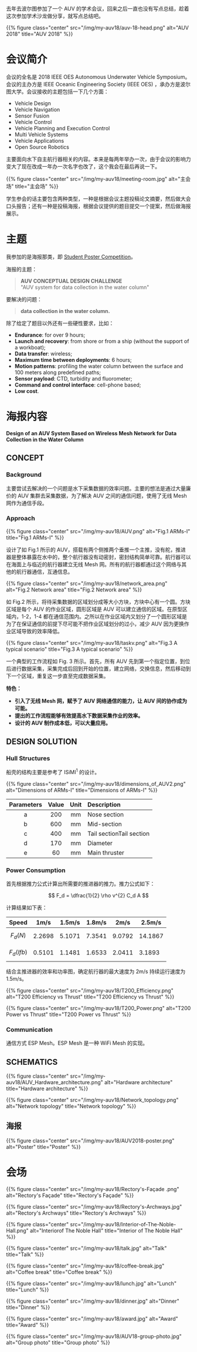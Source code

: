 去年去波尔图参加了一个 AUV 的学术会议，回来之后一直也没有写点总结，趁着这次参加学术沙龙做分享，就写点总结吧。  
<!--more-->

{{% figure class="center" src="/img/my-auv18/auv-18-head.png" alt="AUV 2018" title="AUV 2018" %}}

# 会议简介  

会议的全名是 2018 IEEE OES Autonomous Underwater Vehicle Symposium。会议的主办方是 IEEE Oceanic Engineering Society (IEEE OES) ，承办方是波尔图大学。会议接收的主题包括一下几个方面：  

- Vehicle Design
- Vehicle Navigation
- Sensor Fusion
- Vehicle Control
- Vehicle Planning and Execution Control
- Multi Vehicle Systems
- Vehicle Applications
- Open Source Robotics  

主要面向水下自主航行器相关的内容。本来是每两年举办一次，由于会议的影响力变大了现在改成一年办一次名字也改了，这个我会在最后再说一下。  

{{% figure class="center" src="/img/my-auv18/meeting-room.jpg" alt="主会场" title="主会场" %}}

学生参会的话主要包含两种类型，一种是根据会议主题投稿论文摘要，然后做大会口头报告；还有一种是投稿海报，根据会议提供的题目提交一个提案，然后做海报展示。

# 主题

我参加的是海报那类，即 [Student Poster Competition](https://auv2018.lsts.pt/node/17)。  

海报的主题：  

> **AUV CONCEPTUAL DESIGN CHALLENGE**  
> "AUV system for data collection in the water column"  

要解决的问题：  

> **data collection in the water column.**  

除了给定了题目以外还有一些硬性要求，比如：  

- **Endurance**: for over 9 hours;  
- **Launch and recovery**: from shore or from a ship (without the support of a workboat);  
- **Data transfer**: wireless;  
- **Maximum time between deployments**: 6 hours;  
- **Motion patterns**: profiling the water column between the surface and 100 meters along predefined paths;  
- **Sensor payload**: CTD, turbidity and fluorometer;  
- **Command and control interface**: cell-phone based;  
- **Low cost**.    

# 海报内容  

**Design of an AUV System Based on Wireless Mesh Network for Data Collection in the Water Column**


## CONCEPT  

### Background

主要尝试去解决的一个问题是水下采集数据的效率问题。主要的想法是通过大量廉价的 AUV 集群去采集数据，为了解决 AUV 之间的通信问题，使用了无线 Mesh 网作为通信手段。

### Approach  

{{% figure class="center" src="/img/my-auv18/AUV.png" alt="Fig.1 ARMs-I" title="Fig.1 ARMs-I" %}}  

设计了如 Fig.1 所示的 AUV，搭载有两个侧推两个垂推一个主推，没有舵，推进器是整体暴露在水中的，整个航行器没有动密封，密封结构简单可靠。航行器可以在海面上与临近的航行器建立无线 Mesh 网。所有的航行器都通过这个网络与其他的航行器通信，互通信息。  

{{% figure class="center" src="/img/my-auv18/network_area.png" alt="Fig.2 Network area" title="Fig.2 Network area" %}}

如 Fig.2 所示，将待采集数据的区域划分成等大小方块，方块中心有一个圆。方块区域是每个 AUV 的作业区域，圆形区域是 AUV 可以建立通信的区域。在原型区域内，1-2，1-4 都在通信范围内。之所以在作业区域内又划分了一个圆形区域是为了在保证通信的前提下尽可能不把作业区域划分的过小，减少 AUV 因为更换作业区域导致的效率降低。  

{{% figure class="center" src="/img/my-auv18/taskv.png" alt="Fig.3 A typical scenario" title="Fig.3 A typical scenario" %}}  

一个典型的工作流程如 Fig. 3 所示。首先，所有 AUV 先到第一个指定位置，到位后进行数据采集，采集完成后回到开始的位置，建立网络，交换信息，然后移动到下一个区域，重复这一步直至完成数据采集。  

**特色：**  

- **引入了无线 Mesh 网，赋予了 AUV 网络通信的能力，让 AUV 间的协作成为可能。**  
- **提出的工作流程能够有效提高水下数据采集作业的效率。**  
- **设计的 AUV 制作成本低，可以大量应用。**  

##  DESIGN SOLUTION  

### Hull Structures  

船壳的结构主要是参考了 ISiMI<sup>1</sup> 的设计。

{{% figure class="center" src="/img/my-auv18/dimensions_of_AUV2.png" alt="Dimensions of ARMs-I" title="Dimensions of ARMs-I" %}}  

| Parameters | Value | Unit | Description              |
| :--------: | :---: | :--: | :----------------------- |
|     a      |  200  |  mm  | Nose section             |
|     b      |  600  |  mm  | Mid-section              |
|     c      |  400  |  mm  | Tail sectionTail section |
|     d      |  170  |  mm  | Diameter                 |
|     e      |  60   |  mm  | Main thruster            |

### Power Consumption  

首先根据推力公式计算出所需要的推进器的推力。推力公式如下：  

$$ F_d = \dfrac{1}{2} \rho v^{2} C_d A $$

计算结果如下表：  

| Speed          | 1m/s   | 1.5m/s | 1.8m/s | 2m/s   | 2.5m/s  |
| -------------- | ------ | ------ | ------ | ------ | ------- |
| $$ F_d(N)$$    | 2.2698 | 5.1071 | 7.3541 | 9.0792 | 14.1867 |
| $$ F_d(lfb) $$ | 0.5101 | 1.1481 | 1.6533 | 2.0411 | 3.1893  |

结合主推进器的效率和功率图，确定航行器的最大速度为 2m/s 持续运行速度为 1.5m/s。

{{% figure class="center" src="/img/my-auv18/T200_Efficiency.png" alt="T200 Efficiency vs Thrust" title="T200 Efficiency vs Thrust" %}}

{{% figure class="center" src="/img/my-auv18/T200_Power.png" alt="T200 Power vs Thrust" title="T200 Power vs Thrust" %}}

### Communication  

通信方式 ESP Mesh。ESP Mesh 是一种 WiFi Mesh 的实现。  

## SCHEMATICS  

{{% figure class="center" src="/img/my-auv18/AUV_Hardware_architecture.png" alt="Hardware architecture" title="Hardware architecture" %}}

{{% figure class="center" src="/img/my-auv18/Network_topology.png" alt="Network topology" title="Network topology" %}}

## 海报

{{% figure class="center" src="/img/my-auv18/AUV2018-poster.png" alt="Poster" title="Poster" %}}

# 会场  

{{% figure class="center" src="/img/my-auv18/Rectory's-Façade .png" alt="Rectory's Façade" title="Rectory's Façade" %}}

{{% figure class="center" src="/img/my-auv18/Rectory's-Archways.jpg" alt="Rectory's Archways" title="Rectory's Archways" %}}

{{% figure class="center" src="/img/my-auv18/Interior-of-The-Noble-Hall.png" alt="Interiorof The Noble Hall" title="Interior of The Noble Hall" %}}

{{% figure class="center" src="/img/my-auv18/talk.jpg" alt="Talk" title="Talk" %}}

{{% figure class="center" src="/img/my-auv18/coffee-break.jpg" alt="Coffee break" title="Coffee break" %}}

{{% figure class="center" src="/img/my-auv18/lunch.jpg" alt="Lunch" title="Lunch" %}}

{{% figure class="center" src="/img/my-auv18/dinner.jpg" alt="Dinner" title="Dinner" %}}

{{% figure class="center" src="/img/my-auv18/award.jpg" alt="Award" title="Award" %}}

{{% figure class="center" src="/img/my-auv18/AUV18-group-photo.jpg" alt="Group photo" title="Group photo" %}}


